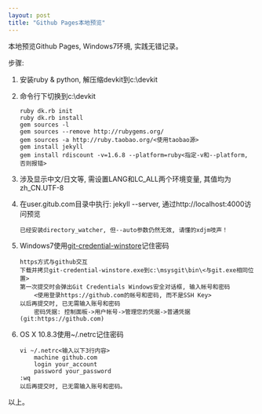 ```yaml
---
layout: post
title: "Github Pages本地预览"
---
```


本地预览Github Pages, Windows7环境, 实践无错记录。

步骤: <br>

1.	安装ruby & python, 解压缩devkit到c:\devkit<br>
2.	命令行下切换到c:\devkit

		ruby dk.rb init
		ruby dk.rb install
		gem sources -l
		gem sources --remove http://rubygems.org/ 
		gem sources -a http://ruby.taobao.org/<使用taobao源>
		gem install jekyll
		gem install rdiscount -v=1.6.8 --platform=ruby<指定-v和--platform, 否则报错>
3.	涉及显示中文/日文等, 需设置LANG和LC_ALL两个环境变量, 其值均为zh_CN.UTF-8<br>
4.  在user.gitub.com目录中执行: jekyll --server, 通过http://localhost:4000访问预览

		已经安装directory_watcher, 但--auto参数仍然无效, 请懂的xdjm吱声！
5.  Windows7使用[git-credential-winstore](http://gitcredentialstore.codeplex.com/)记住密码

		https方式与github交互
		下载并拷贝git-credential-winstore.exe到c:\msysgit\bin\<与git.exe相同位置>
		第一次提交时会弹出Git Credentials Windows安全对话框, 输入帐号和密码
			<使用登录https://github.com的帐号和密码, 而不是SSH Key>
		以后再提交时, 已无需输入账号和密码
			密码凭据: 控制面板->用户帐号->管理您的凭据->普通凭据(git:https://github.com)
6.	OS X 10.8.3使用~/.netrc记住密码

		vi ~/.netrc<输入以下3行内容>
			machine github.com
			login your_account
			password your_password
		:wq
		以后再提交时, 已无需输入账号和密码。

以上。
<br>
